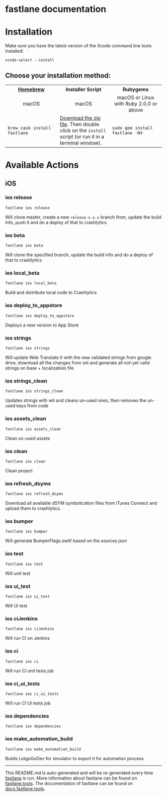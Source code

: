 fastlane documentation
================
# Installation

Make sure you have the latest version of the Xcode command line tools installed:

```
xcode-select --install
```

## Choose your installation method:

<table width="100%" >
<tr>
<th width="33%"><a href="http://brew.sh">Homebrew</a></td>
<th width="33%">Installer Script</td>
<th width="33%">Rubygems</td>
</tr>
<tr>
<td width="33%" align="center">macOS</td>
<td width="33%" align="center">macOS</td>
<td width="33%" align="center">macOS or Linux with Ruby 2.0.0 or above</td>
</tr>
<tr>
<td width="33%"><code>brew cask install fastlane</code></td>
<td width="33%"><a href="https://download.fastlane.tools">Download the zip file</a>. Then double click on the <code>install</code> script (or run it in a terminal window).</td>
<td width="33%"><code>sudo gem install fastlane -NV</code></td>
</tr>
</table>

# Available Actions
## iOS
### ios release
```
fastlane ios release
```
Will clone master, create a new `release-x.x.x` branch from, update the build info, push it and do a deploy of that to crashlytics
### ios beta
```
fastlane ios beta
```
Will clone the specified branch, update the build info and do a deploy of that to crashlytics
### ios local_beta
```
fastlane ios local_beta
```
Build and distribute local code to Crashlytics
### ios deploy_to_appstore
```
fastlane ios deploy_to_appstore
```
Deploys a new version to App Store
### ios strings
```
fastlane ios strings
```
Will update Web Translate It with the new validated strings from google drive, download all the changes from wti and generate all not-yet valid strings on base + localizables file
### ios strings_clean
```
fastlane ios strings_clean
```
Updates strings with wti and cleans un-used ones, then removes the un-used keys from code
### ios assets_clean
```
fastlane ios assets_clean
```
Clean un-used assets
### ios clean
```
fastlane ios clean
```
Clean project
### ios refresh_dsyms
```
fastlane ios refresh_dsyms
```
Download all available dSYM symbolication files from iTunes Connect and upload them to crashlytics.
### ios bumper
```
fastlane ios bumper
```
Will generate BumperFlags.switf based on the sources json
### ios test
```
fastlane ios test
```
Will unit test
### ios ui_test
```
fastlane ios ui_test
```
Will UI test
### ios ciJenkins
```
fastlane ios ciJenkins
```
Will run CI on Jenkins
### ios ci
```
fastlane ios ci
```
Will run CI unit tests job
### ios ci_ui_tests
```
fastlane ios ci_ui_tests
```
Will run CI UI tests job
### ios dependencies
```
fastlane ios dependencies
```

### ios make_automation_build
```
fastlane ios make_automation_build
```
Builds LetgoGoDev for simulator to export it for automation process

----

This README.md is auto-generated and will be re-generated every time [fastlane](https://fastlane.tools) is run.
More information about fastlane can be found on [fastlane.tools](https://fastlane.tools).
The documentation of fastlane can be found on [docs.fastlane.tools](https://docs.fastlane.tools).
